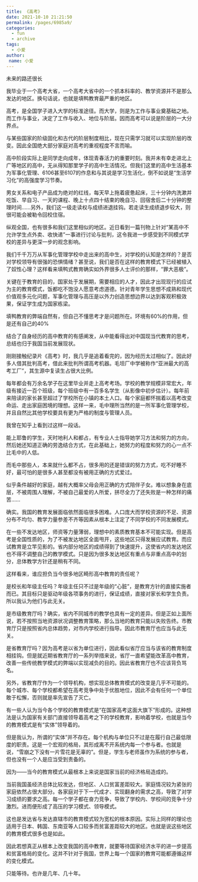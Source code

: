 ```yaml
---
title: 《高考》
date: 2021-10-10 21:21:50
permalink: /pages/6985a9/
categories:
  - fun
  - archive
tags:
  - 小爱
author:
 name: 小爱
---
```

未来的路还很长

 

我毕业于一个高考大省，一个高考大省中的一个抓本科率的、教学资源并不是那么发达的地区。换句话说，也就是填鸭教育最严重的地区。

 

高考，是全国学子进入大学的标准途径。而大学，则是为工作与事业奠基础之地。而工作与事业，决定了工作与收入、地位与阶层。因而高考可以说是阶层的一大分界点。

 

与某些国家的阶级固化和古代的阶层制度相比，现在只需学习就可以实现阶层的改变。因此全国绝大部分家庭对高考的重视程度不言而喻。

 

高中阶段实际上是同学走向成年，体现青春活力的重要时刻。我并未有幸走进北上广等地区的高中，无从得知那里学子的高中生活情况。但我们这里的高中生活基本为军事化管理、6106甚至6107的作息和与其说是学习生活化，倒不如说是“生活学习化”的高强度学习节奏。

 

男女关系和电子产品成为绝对的红线，每天早上拖着疲惫起床，三十分钟内洗漱并吃饭、早自习、一天的课程、晚上十点四十结束的晚自习、回宿舍后二十分钟的整理时间……另外，我们这一级走读权与成绩进退挂钩。若走读生成绩退步较大，则很可能会被勒令回校住宿。

 

纵观全国，也有很多和我们这里相似的地区。近日看到一篇刊物上针对“某高中不允许学生点外卖、收快递”一事进行讨论与批判，这令我进一步感受到不同模式学校的差异与更深一步的观念影响。

 

我们千千万万从军事化管理学校中走出来的高中生，对学校的认知是怎样的？是否对学校领导有很强的恐惧情绪？甚至说，我们是否在这样的教育模式下已经被植入了奴性心理？这样看来填鸭式教育确实如外界很多人士评价的那样，“罪大恶极”。

 

关键在于教育的目的，国家处于发展期，需要相应的人才，因此才出现现行的应试为主的教育模式，饭都吃不饱没人愿意考虑道德。针对青年学生思想不成熟和现代价值观多元化问题，军事化管理与高压是以外力创造思想边界以达到客观积极效果，保证学生成为国家栋梁。

 

填鸭教育的弊端自然有，但自己不懂思考才是问题所在。环境有60%的作用，但是还有自己的40%

 

结合了自身经历的高中教育的有感阐发，从中能看得出对中国现当代教育的思考，总结也归于我国当前发展现状。

 

刚刚接触纪录片《高考》时，我几乎是追着看完的，因为经历太过相似了。因此好多人借其批判高考，借此来批判所谓高考机器。毛坦厂中学被称作“亚洲最大的高考工厂”，其生源中复读生占很大比例。

 

每年都会有万余名学子在这里毕业并走上高考考场。学校的教学规模非常宏大，年级有接近一百个班级，每个班级中有一百多名学生（从影像中初步估计）。每年前来陪读的家长甚至超过了学校所在小镇的本土人口。每个家庭都怀揣着以高考改变命运、走出家庭困境的理想。这样一来，毛中理所当然的是一所军事化管理学校，并且自然比其他学校要具有更为严格的制度与管理人员。

 

我曾在知乎上看到过这样一段话。

能上耶鲁的学生，天时地利人和都占，有专业人士指导她学习方法和努力的方向，然后她还知道正确的劳逸结合方式，在此基础上，她努力的程度和努力的心一点不比毛中的人低。

而毛中那些人，本来就什么都不占，很多用的还是错误的努力方式，吃不好睡不好，最可怕的是很多人甚至都没有被用正确的方式爱过。

似乎条件越好的家庭，越有大概率父母会用正确的方式陪伴子女。难以想象身在底层，不被周围人理解，不被自己最爱的人所爱，拼尽全力了还失败是一种怎样的痛苦……

 

确实。我国的教育发展面临依然面临很多困难。人口庞大而学校资源的不足、资源分布不均匀、教学力量参差不齐等因素从根本上注定了不同学校的不同发展模式。

 

在一些不发达地区，师资等力量薄弱，理想中的素质教育基本不可能实现。但是高考是全国性质的，为了不被发达地区全面甩开，这些地区只得发展应试教育。而应试教育是立竿见影的。省内部分地区的成绩得到了快速提升，这使省内的发达地区也不得不调整自己的教学模式。只是因为很多发达地区有重点与非重点高中的划分，总体教学方针还是稍有不同。

 

这样看来，谁应担负当今很多地区畸形高中教育的责任呢？

 

是校长和年级主任吗？年级主任只不过是年级的“心脏”，是教育方针的直接实施者而已。其目标只是驱动年级各项事务的进行，保证成绩，直接对家长和学生负责。所以我认为他们与此无关。

 

是市级教育厅吗？确实，省内不同城市的教学也具有一定的差异。但是正如上面所说，若不按照当地资源状况调整教育策略，那么当地的教育只能以失败告终。市教育厅只是按照省内总体趋势，对市内学校进行指导。因此市教育厅也应当与此无关。

 

是省教育厅吗？因为高考是以省为单位进行，因此看似省厅应当与该省的教育制度相挂钩。但是就近期省教育厅的一系列举措来说，省厅一直希望能改革高中教育，改善一些传统教学模式的弊端以实现减负的目的。因此省教育厅也不应该背负骂名。

 

另外，省教育厅作为一个领导机构，想实现总体教育模式的改变是几乎不可能的。每个城市、每个学校都希望在高考竞争中处于优胜地位，因此不会有任何一个单位敢于松懈，否则就是率先宣告了灭亡。

 

有一些人认为当今各个学校的教育模式是“在国家高考这面大旗下”形成的。这种想法是认为国家有关部门直接领导着高考之下的学校教育，影响着学校，也就是当今的教育模式是有“实体”领导着的。

 

但是我认为，所谓的“实体”并不存在。每个机构与单位只不过是在履行自己最低限度的职责。这是一个宏观的格局，其形成离不开系统内每一个参与者。也就是说，“雪崩之下没有一片雪花是无辜的”。但是，学生与老师虽作为系统的参与者，但也没有一个人是应当受到责备的。

 

因为——当今的教育模式从最根本上来说是国家当前的经济格局造成的。

 

当前我国虽经济总体比较发达，但地区、人口贫富差距较大。家庭情况较为紧张的家庭依然占很大部分。各家庭对于下一代成才、实现翻身的需求之高，导致了对学习成绩的要求之高。每一个学子都在奋力竞争，导致了学校内、学校间的竞争十分激烈。进而便形成了高压的学习模式、领导模式。

 

这也是发达省与发达直辖市的教育模式较为宽松的根本原因。实际上同样的理论也适用于日本、韩国、东南亚等人口较多而贫富差距较大的地区。也就是说这些地区的教育模式很多也是如此。

 

因此若想真正从根本上改变我国的高中教育，就要等待国家经济水平的进一步提高和贫富格局的变化。这并不针对于我国，世界上每一个国家的教育可能都遵循这样的变化模式。

 

只能等待。也许是几年、几十年。

 

